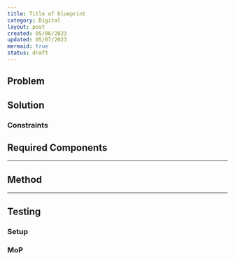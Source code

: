 ```yaml
---
title: Title of blueprint
category: Digital
layout: post
created: 05/06/2023
updated: 05/07/2023
mermaid: true
status: draft
---
```


## Problem

## Solution

### Constraints

## Required Components


---

## Method


---


## Testing

### Setup


### MoP